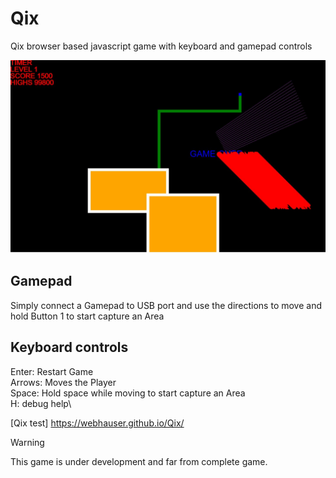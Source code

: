 # Qix
Qix browser based javascript game with keyboard and gamepad controls

![Quix screenshot](qix.jpg)

## Gamepad
Simply connect a Gamepad to USB port and use the directions to move and hold Button 1 to start capture an Area

## Keyboard controls
Enter: Restart Game\
Arrows: Moves the Player\
Space: Hold space while moving to start capture an Area\
H: debug help\

[Qix test] https://webhauser.github.io/Qix/

> [!WARNING]
> This game is under development and far from complete game.
